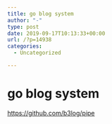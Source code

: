 ```yaml
---
title: go blog system
author: "-"
type: post
date: 2019-09-17T10:13:33+00:00
url: /?p=14938
categories:
  - Uncategorized

---
```

# go blog system
https://github.com/b3log/pipe